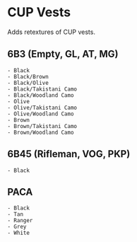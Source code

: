 # CUP Vests
Adds retextures of CUP vests.

## 6B3 (Empty, GL, AT, MG)
	- Black
	- Black/Brown
	- Black/Olive
	- Black/Takistani Camo
	- Black/Woodland Camo
	- Olive
	- Olive/Takistani Camo
	- Olive/Woodland Camo
	- Brown
	- Brown/Takistani Camo
	- Brown/Woodland Camo
	
## 6B45 (Rifleman, VOG, PKP)
	- Black
	
## PACA
	- Black
	- Tan
	- Ranger
	- Grey
	- White
	
	
	